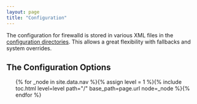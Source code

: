 ```yaml
---
layout: page
title: "Configuration"
--- 
```


The configuration for firewalld is stored in various XML files in the [configuration directories](directories.html). This allows a great flexibility with fallbacks and system overrides.

## The Configuration Options

<ol>
{% for _node in site.data.nav %}{% assign level = 1 %}{% include toc.html level=level path="/" base_path=page.url node=_node %}{% endfor %}
</ol>
